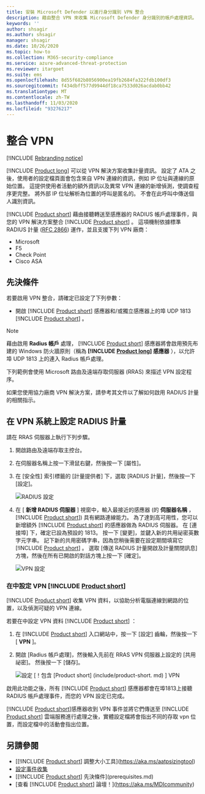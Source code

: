 ```yaml
---
title: 安裝 Microsoft Defender 以進行身分識別 VPN 整合
description: 藉由整合 VPN 來收集 Microsoft Defender 身分識別的帳戶處理資訊。
keywords: ''
author: shsagir
ms.author: shsagir
manager: shsagir
ms.date: 10/26/2020
ms.topic: how-to
ms.collection: M365-security-compliance
ms.service: azure-advanced-threat-protection
ms.reviewer: itargoet
ms.suite: ems
ms.openlocfilehash: 8d55f682b8056900ea19fb2684fa322fdb100df3
ms.sourcegitcommit: f434dbff577d9944df18ca7533d026acdab0bb42
ms.translationtype: MT
ms.contentlocale: zh-TW
ms.lasthandoff: 11/03/2020
ms.locfileid: "93276217"
---
```

# <a name="integrate-vpn"></a>整合 VPN

[!INCLUDE [Rebranding notice](includes/rebranding.md)]

[!INCLUDE [Product long](includes/product-long.md)] 可以從 VPN 解決方案收集計量資訊。 設定了 ATA 之後，使用者的設定檔頁面會包含來自 VPN 連線的資訊，例如 IP 位址與連線的原始位置。 這提供使用者活動的額外資訊以及異常 VPN 連線的新增偵測，使調查程序更完整。 將外部 IP 位址解析為位置的呼叫是匿名的。 不會在此呼叫中傳送個人識別資訊。

[!INCLUDE [Product short](includes/product-short.md)] 藉由接聽轉送至感應器的 RADIUS 帳戶處理事件，與您的 VPN 解決方案整合 [!INCLUDE [Product short](includes/product-short.md)] 。 這項機制依據標準 RADIUS 計量 ([RFC 2866](https://tools.ietf.org/html/rfc2866)) 運作，並且支援下列 VPN 廠商：

- Microsoft
- F5
- Check Point
- Cisco ASA

## <a name="prerequisites"></a>先決條件

若要啟用 VPN 整合，請確定已設定了下列參數：

- 開啟 [!INCLUDE [Product short](includes/product-short.md)] 感應器和/或獨立感應器上的埠 UDP 1813 [!INCLUDE [Product short](includes/product-short.md)] 。

> [!NOTE]
> 藉由啟用 **Radius 帳戶** 處理， [!INCLUDE [Product short](includes/product-short.md)] 感應器將會啟用預先布建的 Windows 防火牆原則（稱為 **[!INCLUDE [Product long](includes/product-long.md)] 感應器** ），以允許埠 UDP 1813 上的連入 Radius 帳戶處理。

下列範例會使用 Microsoft 路由及遠端存取伺服器 (RRAS) 來描述 VPN 設定程序。

如果您使用協力廠商 VPN 解決方案，請參考其文件以了解如何啟用 RADIUS 計量的相關指示。

## <a name="configure-radius-accounting-on-the-vpn-system"></a>在 VPN 系統上設定 RADIUS 計量

請在 RRAS 伺服器上執行下列步驟。

1. 開啟路由及遠端存取主控台。
1. 在伺服器名稱上按一下滑鼠右鍵，然後按一下 [屬性]。
1. 在 [安全性] 索引標籤的 [計量提供者] 下，選取 [RADIUS 計量]，然後按一下 [設定]。

    ![RADIUS 設定](media/radius-setup.png)

1. 在 [ **新增 RADIUS 伺服器** ] 視窗中，輸入最接近的感應器 (的 **伺服器名稱** ， [!INCLUDE [Product short](includes/product-short.md)]) 具有網路連線能力。 為了達到高可用性，您可以新增額外 [!INCLUDE [Product short](includes/product-short.md)] 的感應器做為 RADIUS 伺服器。 在 [連接埠] 下，確定已設為預設的 1813。 按一下 [變更]，並鍵入新的共用祕密英數字元字串。 記下新的共用密碼字串，因為您稍後需要在設定期間填寫它 [!INCLUDE [Product short](includes/product-short.md)] 。 選取 [傳送 RADIUS 計量開啟及計量關閉訊息] 方塊，然後在所有已開啟的對話方塊上按一下 [確定]。

    ![VPN 設定](media/vpn-set-accounting.png)

### <a name="configure-vpn-in-product-short"></a>在中設定 VPN [!INCLUDE [Product short](includes/product-short.md)]

[!INCLUDE [Product short](includes/product-short.md)] 收集 VPN 資料，以協助分析電腦連線到網路的位置，以及偵測可疑的 VPN 連線。

若要在中設定 VPN 資料 [!INCLUDE [Product short](includes/product-short.md)] ：

1. 在 [!INCLUDE [Product short](includes/product-short.md)] 入口網站中，按一下 [設定] 齒輪，然後按一下 [ **VPN** ]。
1. 開啟 [Radius 帳戶處理]，然後輸入先前在 RRAS VPN 伺服器上設定的 [共用祕密]。 然後按一下 [儲存]。

    ![設定 [！包含 [Product short] (include/product-short. md) ] VPN](media/vpn-radius.png)

啟用此功能之後，所有 [!INCLUDE [Product short](includes/product-short.md)] 感應器都會在埠1813上接聽 RADIUS 帳戶處理事件，而您的 VPN 設定已完成。

 [!INCLUDE [Product short](includes/product-short.md)]感應器收到 VPN 事件並將它們傳送至 [!INCLUDE [Product short](includes/product-short.md)] 雲端服務進行處理之後，實體設定檔將會指出不同的存取 vpn 位置，而設定檔中的活動會指出位置。

## <a name="see-also"></a>另請參閱

- [[!INCLUDE [Product short](includes/product-short.md)] 調整大小工具](https://aka.ms/aatpsizingtool)
- [設定事件收集](configure-event-collection.md)
- [[!INCLUDE [Product short](includes/product-short.md)] 先決條件](prerequisites.md)
- [查看 [!INCLUDE [Product short](includes/product-short.md)] 論壇！](https://aka.ms/MDIcommunity)
